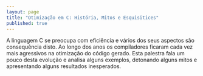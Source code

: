```yaml
---
layout: page
title: "Otimização em C: História, Mitos e Esquisitices"
published: true
---
```

A linguagem C se preocupa com eficiência e vários dos seus aspectos são consequência disto. Ao longo dos anos os compiladores ficaram cada vez mais agressivos na otimização do código gerado. Esta palestra fala um pouco desta evolução e analisa alguns exemplos, detonando alguns mitos e apresentando alguns resultados inesperados.
